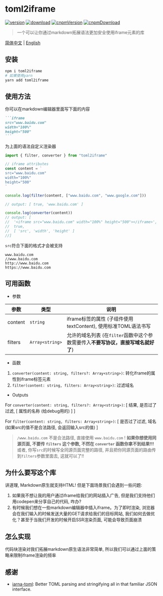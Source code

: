 # toml2iframe

[![version](https://img.shields.io/npm/v/toml2iframe.svg)](https://www.npmjs.com/package/toml2iframe)
[![download](https://img.shields.io/npm/dm/toml2iframe.svg)](https://www.npmjs.com/package/toml2iframe)
[![cnpmVersion](https://cnpmjs.org/badge/v/toml2iframe.svg)](https://cnpmjs.org/package/toml2iframe)
[![cnpmDownload](https://cnpmjs.org/badge/d/toml2iframe.svg)](https://cnpmjs.org/package/toml2iframe)

> 一个可以让你通过markdown拓展语法更加安全使用iframe元素的库

[简体中文](./README.CN.md) | [English](./README.md)

## 安装

```bash
npm i toml2iframe
# 如果使用yarn
yarn add toml2iframe
```

## 使用方法

你可以在markdown编辑器里面写下面的内容

````markdown
```iframe
src="www.baidu.com"
width="100%"
height="500"
```
````

为上面的语法自定义渲染器

```js
import { filter, converter } from "toml2iframe"

// iframe attributes
const content = `
src="www.baidu.com"
width="100%"
height="500"
`

console.log(filter(content, ["www.baidu.com", "www.google.com"]))

// output: [ true, 'www.baidu.com' ]

console.log(converter(content))
// output: [
//  '<iframe src="www.baidu.com" width="100%" height="500"></iframe>',
//  true,
//  [ 'src', 'width', 'height' ]
//]
```

`src`符合下面的格式才会被支持

```text
www.baidu.com
//www.baidu.com
http://www.baidu.com
https://www.baidu.com
```

## 可用函数

- 参数

| 参数    | 类型            | 说明                                                                              |
| ------- | --------------- | --------------------------------------------------------------------------------- |
| content | `string`        | iframe标签的属性 (子组件使用textContent), 使用标准TOML语法书写                    |
| filters | `Array<string>` | 允许的域名列表 (在`filter`函数中这个参数需要传入**不要写协议，直接写域名就好了**) |

- 函数

1. `converter(content: string, filters?: Array<string>)`: 转化iframe的属性到iframe标签元素
2. `filter(content: string, filters: Array<string>)`: 过滤域名

- Outputs

For `converter(content: string, filters?: Array<string>)`: [ 结果, 是否过了过滤, [ 属性的名称 (给debug用的) ] ]

For `filter(content: string, filters: Array<string>)`: [ 是否过了过滤, 域名 (如果src的值不是合法路径, 会返回输入src的值) ]

> `/www.baidu.com` 不是合法路径, 直接使用 `www.baidu.com` ! **如果你想使用同源页面, 不要传 `filters` 这个参数, 不然在 `converter` 函数你拿不到结果!!!** 或者, 你写`src`的时候写全同源页面完整的路径, 并且把你同源页面的路由传到`filters`参数里面去, 这就可以了!!

## 为什么要写这个库

讲道理, Markdown原生就支持HTML! 但是下面场景我们会遇到一些问题:

1. 如果我不想让我的用户通过iframe给我们的网站插入广告, 但是我们支持他们用codepen来分享自己的代码, 咋办?
2. 有时候我们想在一些markdown编辑器中插入iframe。为了即时渲染, 浏览器会在我们输入的时候发送大量的GET请求给我们的目标网站, 我们如何去做优化？甚至于当我们开发的时候开启SSR渲染页面, 可能会导致页面崩溃

## 怎么实现

代码块渲染对我们拓展markdown原生语法非常简单, 所以我们可以通过上面的策略来限制iframe渲染的频率

## 感谢

- [iarna-toml](https://github.com/iarna/iarna-toml): Better TOML parsing and stringifying all in that familiar JSON interface.
